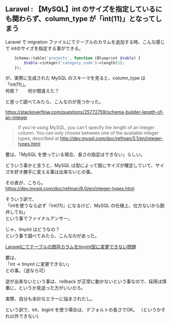 ## Laravel : 【MySQL】int のサイズを指定しているにも関わらず、column_type が「int(11)」となってしまう


Laravel で migration ファイルにてテーブルのカラムを追加する時、こんな感じで intのサイズを指定する事ができる。
```php
    Schema::table('projects', function (Blueprint $table) {
        $table->integer('category_code')->length(3);
    });
```

が、実際に生成された MySQL のスキーマを見ると、column_type は「int(11)」。  
何故？　　何か間違えた？  

と思って調べてみたら、こんなのが見つかった。  

<https://stackoverflow.com/questions/25772759/schema-builder-length-of-an-integer>


> If you're using MySQL, you can't specify the length of an integer column.
> You can only choose between one of the available integer types, described at <http://dev.mysql.com/doc/refman/5.1/en/integer-types.html>

要は、「MySQL を使っている場合、長さの指定はできない」らしい。  

どういう事かと言うと、MySQL は型によって既にサイズが確定していて、サイズを好き勝手に変える事は出来ないとの事。  

その表が、こちら。  
<https://dev.mysql.com/doc/refman/8.0/en/integer-types.html>


そういう訳で、  
「intを使うなら必ず『int(11)』になるけど、MySQL の仕様上、仕方ないから勘弁してね」  
という事でファイナルアンサー。

じゃ、tinyint はどうなの？  
という事で調べてみたら、こんなのがあった。  

[Laravelにてテーブルの既存カラムをtinyint型に変更できない問題](https://qiita.com/aikasu/items/e8708e5da29ccc349144)

要は、  
「int → tinyint に変更できない」  
との事。（逆なら可）  

逆が出来ないという事は、rollback が正常に動かないという事なので、採用は慎重に、というか見送った方がいいだろ。  

実際、自分も余計なエラーに悩まされたし。

という訳で、int、bigint を使う場合は、デフォルトの長さでOK。
（というかそれ以外できない）



